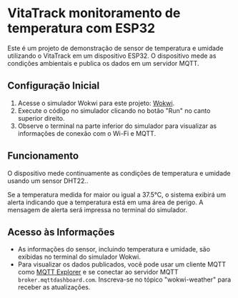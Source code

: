 

<h1>VitaTrack monitoramento de temperatura com ESP32</h1>

<p>Este é um projeto de demonstração de sensor de temperatura e umidade utilizando o VitaTrack em um dispositivo ESP32. O dispositivo mede as condições ambientais e publica os dados em um servidor MQTT.</p>

<h2>Configuração Inicial</h2>

<ol>
    <li>Acesse o simulador Wokwi para este projeto: <a href="https://wokwi.com/projects/322577683855704658">Wokwi</a>.</li>
    <li>Execute o código no simulador clicando no botão "Run" no canto superior direito.</li>
    <li>Observe o terminal na parte inferior do simulador para visualizar as informações de conexão com o Wi-Fi e MQTT.</li>
</ol>

<h2>Funcionamento</h2>

<p>O dispositivo mede continuamente as condições de temperatura e umidade usando um sensor DHT22..</p>

<p>Se a temperatura medida for maior ou igual a 37.5°C, o sistema exibirá um alerta indicando que a temperatura está em uma área de perigo. A mensagem de alerta será impressa no terminal do simulador.</p>

<h2>Acesso às Informações</h2>

<ul>
    <li>As informações do sensor, incluindo temperatura e umidade, são exibidas no terminal do simulador Wokwi.</li>
    <li>Para visualizar os dados publicados, você pode usar um cliente MQTT como <a href="http://mqtt-explorer.com/">MQTT Explorer</a> e se conectar ao servidor MQTT <code>broker.mqttdashboard.com</code>. Inscreva-se no tópico "wokwi-weather" para receber as atualizações.</li>
</ul>
